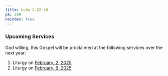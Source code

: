 ```yaml
---
title: Luke 2.22-40
pk: 209
noindex: true
---
```


### Upcoming Services

God willing, this Gospel will be proclaimed at the following services over the next year:


1. Liturgy on [February,  2, 2025](https://orthocal.info/readings/gregorian/2025/02/02/)
1. Liturgy on [February,  9, 2025](https://orthocal.info/readings/gregorian/2025/02/09/)
